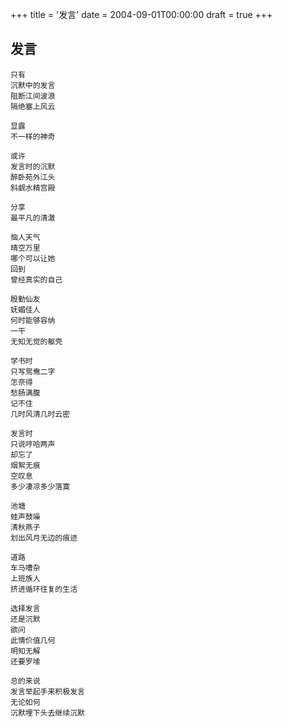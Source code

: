 +++
title = '发言'
date = 2004-09-01T00:00:00
draft = true
+++
## 发言

```text
只有
沉默中的发言
阻断江间波浪
隔绝塞上风云

显露
不一样的神奇

或许
发言时的沉默
醉卧苑外江头
斜觑水精宫殿

分享
最平凡的清澈

恼人天气
晴空万里
哪个可以让她
回到
曾经真实的自己

殷勤仙友
妩媚佳人
何时能够容纳
一干
无知无觉的躯壳

学书时
只写鸳鸯二字
怎奈得
愁肠满腹
记不住
几时风清几时云密

发言时
只说哼哈两声
却忘了
烟絮无痕
空叹息
多少凄凉多少落寞

池塘
蛙声鼓噪
清秋燕子
划出风月无边的痕迹

道路
车马嘈杂
上班族人
挤进循环往复的生活

选择发言
还是沉默
欲问
此情价值几何
明知无解
还要罗嗦

总的来说
发言举起手来积极发言
无论如何
沉默埋下头去继续沉默
```

